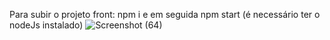 Para subir o projeto front: npm i e em seguida npm start (é necessário ter o nodeJs instalado)
![Screenshot (64)](https://github.com/user-attachments/assets/8370bfec-3e79-4e79-b254-6258c34ca177)
